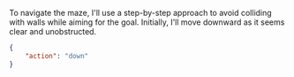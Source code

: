 To navigate the maze, I'll use a step-by-step approach to avoid colliding with walls while aiming for the goal. Initially, I'll move downward as it seems clear and unobstructed. 

```json
{
    "action": "down"
}
```